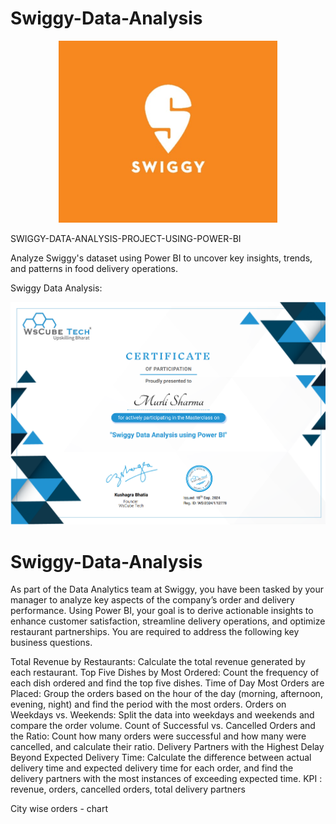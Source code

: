 # Swiggy-Data-Analysis
<p align="center">
  <img src="SWIGGY.jpeg" width="350" title="hover text">
  
</p>
SWIGGY-DATA-ANALYSIS-PROJECT-USING-POWER-BI

Analyze Swiggy's dataset using Power BI to uncover key insights, trends, and patterns in food delivery operations.

Swiggy Data Analysis: 

![certificate](certificate.png)


# Swiggy-Data-Analysis

As part of the Data Analytics team at Swiggy, you have been tasked by your manager to analyze key aspects of the company’s order and delivery performance. Using Power BI, your goal is to derive actionable insights to enhance customer satisfaction, streamline delivery operations, and optimize restaurant partnerships. You are required to address the following key business questions.

Total Revenue by Restaurants:
Calculate the total revenue generated by each restaurant.
Top Five Dishes by Most Ordered:
Count the frequency of each dish ordered and find the top five dishes.
Time of Day Most Orders are Placed:
Group the orders based on the hour of the day (morning, afternoon, evening, night) and find the period with the most orders.
Orders on Weekdays vs. Weekends:
Split the data into weekdays and weekends and compare the order volume.
Count of Successful vs. Cancelled Orders and the Ratio:
Count how many orders were successful and how many were cancelled, and calculate their ratio.
Delivery Partners with the Highest Delay Beyond Expected Delivery Time:
Calculate the difference between actual delivery time and expected delivery time for each order, and find the delivery partners with the most instances of exceeding expected time.
KPI : revenue, orders, cancelled orders, total delivery partners

City wise orders - chart
